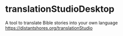 translationStudioDesktop
========================

A tool to translate Bible stories into your own language  https://distantshores.org/translationStudio
